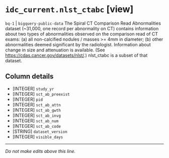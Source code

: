 # `idc_current.nlst_ctabc` [view]
`bq-1` | `bigquery-public-data`
The Spiral CT Comparison Read Abnormalities dataset (~31,000, one record per abnormality on CT) contains information about two types of abnormalities observed on the comparison read of CT exams: (a) all non-calcified nodules / masses >= 4mm in diameter; (b) other abnormalities deemed significant by the radiologist. Information about change in size and attenuation is available. (See https://cdas.cancer.gov/datasets/nlst/.) nlst_ctabc is a subset of that dataset. 

## Column details
* [INTEGER]   `study_yr`
* [INTEGER]   `sct_ab_preexist`
* [INTEGER]   `pid`
* [INTEGER]   `sct_ab_attn`
* [INTEGER]   `sct_ab_gwth`
* [INTEGER]   `sct_ab_invg`
* [INTEGER]   `sct_ab_num`
* [INTEGER]   `sct_ab_code`
* [STRING]    `dataset_version`
* [INTEGER]   `visible_days`

-------------------------------------------------------------------------------
*Do not make edits above this line.*
